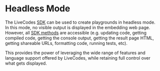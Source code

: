 # Headless Mode

The LiveCodes [SDK](../sdk/index.md) can be used to create playgrounds in headless mode. In this mode, no visible output is displayed in the embedding web page. However, all [SDK methods](../sdk/js-ts.md#sdk-methods) are accessible (e.g. updating code, getting compiled code, getting the console output, getting the result page HTML, getting shareable URLs, formatting code, running tests, etc).

This provides the power of leveraging the wide range of features and language support offered by LiveCodes, while retaining full control over what gets displayed.

